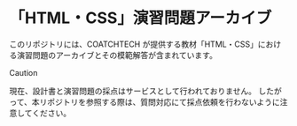 # 「HTML・CSS」演習問題アーカイブ

このリポジトリには、COATCHTECH が提供する教材「HTML・CSS」における演習問題のアーカイブとその模範解答が含まれています。  

> [!CAUTION]
> 現在、設計書と演習問題の採点はサービスとして行われておりません。
> したがって、本リポジトリを参照する際は、質問対応にて採点依頼を行わないように注意してください。
